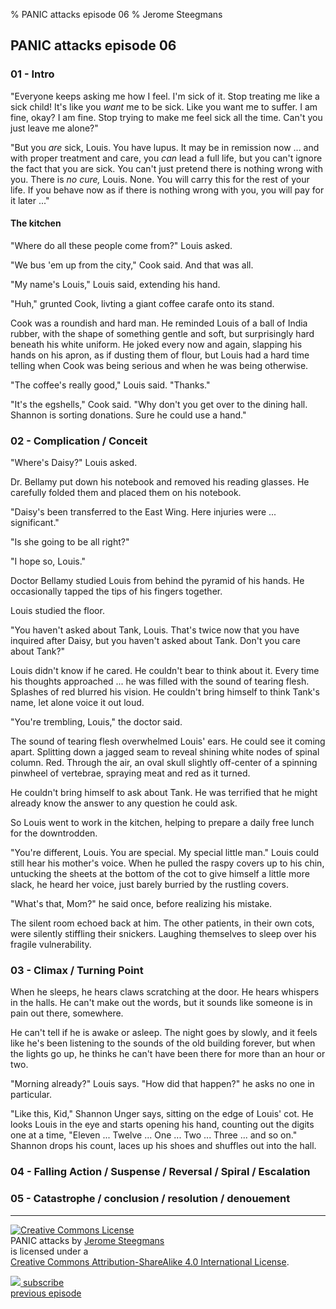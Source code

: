 % PANIC attacks episode 06
% Jerome Steegmans

## PANIC attacks episode 06

### 01 - Intro

<!-- pre-existing conflict  / exposition -->

"Everyone keeps asking me how I feel. I'm sick of it. Stop treating me like
a sick child!  It's like you *want* me to be sick.  Like you want me to
suffer.  I am fine, okay?  I am fine.  Stop trying to make me feel sick all
the time.  Can't you just leave me alone?"

"But you *are* sick, Louis. You have lupus. It may be in remission now ...
and with proper treatment and care, you *can* lead a full life, but you
can't ignore the fact that you are sick.  You can't just pretend there is
nothing wrong with you.  There is *no cure,* Louis.  None.  You will carry
this for the rest of your life.  If you behave now as if there is nothing
wrong with you, you will pay for it later ..."

#### The kitchen

"Where do all these people come from?" Louis asked.

"We bus 'em up from the city," Cook said. And that was all.

"My name's Louis," Louis said, extending his hand.

"Huh," grunted Cook, livting a giant coffee carafe onto its stand.

Cook was a roundish and hard man. He reminded Louis of a ball of India rubber, with the shape of something gentle and soft, but surprisingly hard beneath his white uniform. He joked every now and again, slapping his hands on his apron, as if dusting them of flour, but Louis had a hard time telling when Cook was being serious and when he was being otherwise.

"The coffee's really good," Louis said. "Thanks."

"It's the egshells," Cook said. "Why don't you get over to the dining hall. Shannon is sorting donations. Sure he could use a hand." 


### 02 - Complication / Conceit

<!-- encounter pre-existing conflict - Crossing The First Threshold -->

"Where's Daisy?" Louis asked.

Dr. Bellamy put down his notebook and removed his reading glasses. He carefully folded them and placed them on his notebook.

"Daisy's been transferred to the East Wing. Here injuries were ... significant."

"Is she going to be all right?"

"I hope so, Louis."

Doctor Bellamy studied Louis from behind the pyramid of his hands. He occasionally tapped the tips of his fingers together.

Louis studied the floor.

"You haven't asked about Tank, Louis. That's twice now that you have inquired after Daisy, but you haven't asked about Tank. Don't you care about Tank?"

Louis didn't know if he cared. He couldn't bear to think about it. Every time his thoughts approached ... he was filled with the sound of tearing flesh. Splashes of red blurred his vision. He couldn't bring himself to think Tank's name, let alone voice it out loud.

"You're trembling, Louis," the doctor said.

The sound of tearing flesh overwhelmed Louis' ears. He could see it coming apart. Splitting down a jagged seam to reveal shining white nodes of spinal column. Red. Through the air, an oval skull slightly off-center of a spinning pinwheel of vertebrae, spraying meat and red as it turned.

He couldn't bring himself to ask about Tank. He was terrified that he might already know the answer to any question he could ask.

<!-- ACT TWO: Long ago, Louis boarded up the dark place in the woods of his
mind.  A cave ...  He boarded it up, sealed it and let the path get
overgrown.  -->

So Louis went to work in the kitchen, helping to prepare a daily free lunch for the downtrodden.    


<!-- ACT TWO: you are different, special. this is a place for people like
you.  you will be safe here.  our residents will welcome you.  Louis lets
his guard down.
-->

"You're different, Louis. You are special. My special little man." Louis could still hear his mother's voice. When he pulled the raspy covers up to his chin, untucking the sheets at the bottom of the cot to give himself a little more slack, he heard her voice, just barely burried by the rustling covers.

"What's that, Mom?" he said once, before realizing his mistake.

The silent room echoed back at him. The other patients, in their own cots, were silently stiffling their snickers. Laughing themselves to sleep over his fragile vulnerability. 

### 03 - Climax / Turning Point

<!-- Approach the Inmost Cave -->

When he sleeps, he hears claws scratching at the door. He hears whispers in the halls. He can't make out the words, but it sounds like someone is in pain out there, somewhere.

He can't tell if he is awake or asleep. The night goes by slowly, and it feels like he's been listening to the sounds of the old building forever, but when the lights go up, he thinks he can't have been there for more than an hour or two.

"Morning already?" Louis says. "How did that happen?" he asks no one in particular. 

"Like this, Kid," Shannon Unger says, sitting on the edge of Louis' cot. He looks Louis in the eye and starts opening his hand, counting out the digits one at a time, "Eleven ... Twelve ... One ... Two ... Three ... and so on." Shannon drops his count, laces up his shoes and shuffles out into the hall.

<!-- ACT THREE: Bellamy pushes Louis closer to the darkness within him.
Closer than he wants to go.  He bullies him toward it.  When Louis
approaches it, there is something different about it.  Something unusual and
frightening.  He hears a voice whispering in the darkness - he can't make
out the words, but he hears cries of rage and anguish.  Claws scratching at
the door.  -->

<!-- ACT THREE:  Bellamy pushes Louis on a guided meditation. They walk down
the path together, clearing away the brush that has grown over it.  Louis is
reminded of his flight through the woods, his flight from the terrible
ordeal in which he lost his mother.  -->

<!-- ACT THREE: Louis is disturbed, frightened. Wants to stop. Bellamy
pushes him onward.  They arrive at the cave, and the boards have been
broken.  The bricks he carefully laid have been knocked in.  -->

<!-- ACT THREE: This is good, Bellamy says. "You can't keep your inner life
locked away.  You must confront it.  It may be difficult, especially if you
do not feel ready, but you must confront it." But no ...  nothing broke
*out* of the cave.  Something forced its way *in*.  Louis can hear it down
there ...  growling in pain and anger.  -->

<!-- ACT THREE: Louis turns away in fear. He breaks from the meditation. "I
can't ..." he says.  -->


### 04 - Falling Action / Suspense / Reversal / Spiral / Escalation

<!-- Reward - The Ultimate Boon -->

<!-- ACT FOUR: Back in the dorms, Louis is not welcomed. Other patients or
'guests' rattle their doors, smash their plates and scream at Louis.  They
sense something inside him.  Something lurking inside of Louis' dark place. 
Shannon Ulger is to be Louis' roommate, but he rails against Louis.  At
first he is hopeful.  They have something in common.  "I don't meet many of
our kind," he says.  But ...  "There is something in you ...  something
terrible," he says.  "Get it away.  Get away." He attacks Louis, who fears
for his life.  He is being beaten to a pulp when the wards come into the
room and stop the fight.  they haul Louis away and lock him in solitary
confinement.  -->


### 05 - Catastrophe / conclusion / resolution / denouement

<!-- Resurrection - Master of Two Worlds -->

<!-- ACT FIVE:  Louis: Why am I locked up? Why am I being punished? I was
attacked without reason ...  Bellamy: Louis ...  You had better pray that
Shannon survives.  You nearly killed him.  If you don't get a hold of your
rage ...  if you don't apply yourself, there is little we can do for you
here.  -->

<hr />
<div class="center">

<p><a rel="license" href="http://creativecommons.org/licenses/by-sa/4.0/"><img alt="Creative Commons License" style="border-width:0" src="https://i.creativecommons.org/l/by-sa/4.0/80x15.png" /></a>
</br>
<span xmlns:dct="http://purl.org/dc/terms/" property="dct:title">PANIC attacks</span> by <a xmlns:cc="http://creativecommons.org/ns#" href="http://www.caligopress.com/search/label/panic" property="cc:attributionName" rel="cc:attributionURL">Jerome Steegmans</a>
</br>
is licensed under a 
</br>
<a rel="license" href="http://creativecommons.org/licenses/by-sa/4.0/">Creative Commons Attribution-ShareAlike 4.0 International License</a>.
</p>

<p>
<a href="http://feeds.feedburner.com/caligopress/PANIC" target="_blank"><img src="https://googledrive.com/host/0B8EQKh2UPI-YbUlWNmNtbkVXaU0/graphics/feed-icon-16x16-gray.gif"> subscribe</a>
<br />
<a href="http://www.caligopress.com/2014/07/panic-attacks-episode-03.html">previous episode</a>
</p>
</div>
